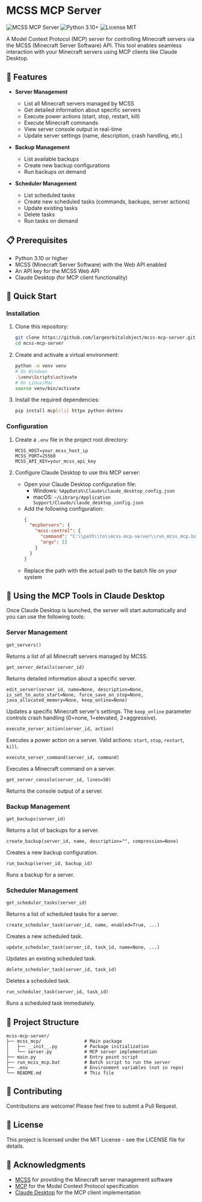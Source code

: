 # MCSS MCP Server

![MCSS MCP Server](https://img.shields.io/badge/MCSS-MCP%20Server-brightgreen)
![Python 3.10+](https://img.shields.io/badge/Python-3.10%2B-blue)
![License MIT](https://img.shields.io/badge/License-MIT-yellow)

A Model Context Protocol (MCP) server for controlling Minecraft servers via the MCSS (Minecraft Server Software) API. This tool enables seamless interaction with your Minecraft servers using MCP clients like Claude Desktop.

## 🌟 Features

- **Server Management**
  - List all Minecraft servers managed by MCSS
  - Get detailed information about specific servers
  - Execute power actions (start, stop, restart, kill)
  - Execute Minecraft commands
  - View server console output in real-time
  - Update server settings (name, description, crash handling, etc.)

- **Backup Management**
  - List available backups
  - Create new backup configurations
  - Run backups on demand

- **Scheduler Management**
  - List scheduled tasks
  - Create new scheduled tasks (commands, backups, server actions)
  - Update existing tasks
  - Delete tasks
  - Run tasks on demand

## 📋 Prerequisites

- Python 3.10 or higher
- MCSS (Minecraft Server Software) with the Web API enabled
- An API key for the MCSS Web API
- Claude Desktop (for MCP client functionality)

## 🚀 Quick Start

### Installation

1. Clone this repository:
   ```bash
   git clone https://github.com/largeorbitalobject/mcss-mcp-server.git
   cd mcss-mcp-server
   ```

2. Create and activate a virtual environment:
   ```bash
   python -m venv venv
   # On Windows
   .\venv\Scripts\activate
   # On Linux/Mac
   source venv/bin/activate
   ```

3. Install the required dependencies:
   ```bash
   pip install mcp[cli] httpx python-dotenv
   ```

### Configuration

1. Create a `.env` file in the project root directory:
   ```
   MCSS_HOST=your_mcss_host_ip
   MCSS_PORT=25560
   MCSS_API_KEY=your_mcss_api_key
   ```

2. Configure Claude Desktop to use this MCP server:
   - Open your Claude Desktop configuration file:
     - Windows: `%AppData%\Claude\claude_desktop_config.json`
     - macOS: `~/Library/Application Support/Claude/claude_desktop_config.json`
   - Add the following configuration:
     ```json
     {
       "mcpServers": {
         "mcss-control": {
           "command": "C:\\path\\to\\mcss-mcp-server\\run_mcss_mcp.bat",
           "args": []
         }
       }
     }
     ```
   - Replace the path with the actual path to the batch file on your system

## 🔧 Using the MCP Tools in Claude Desktop

Once Claude Desktop is launched, the server will start automatically and you can use the following tools:

### Server Management

```
get_servers()
```
Returns a list of all Minecraft servers managed by MCSS.

```
get_server_details(server_id)
```
Returns detailed information about a specific server.

```
edit_server(server_id, name=None, description=None, is_set_to_auto_start=None, force_save_on_stop=None, java_allocated_memory=None, keep_online=None)
```
Updates a specific Minecraft server's settings. The `keep_online` parameter controls crash handling (0=none, 1=elevated, 2=aggressive).

```
execute_server_action(server_id, action)
```
Executes a power action on a server. Valid actions: `start`, `stop`, `restart`, `kill`.

```
execute_server_command(server_id, command)
```
Executes a Minecraft command on a server.

```
get_server_console(server_id, lines=50)
```
Returns the console output of a server.

### Backup Management

```
get_backups(server_id)
```
Returns a list of backups for a server.

```
create_backup(server_id, name, description="", compression=None)
```
Creates a new backup configuration.

```
run_backup(server_id, backup_id)
```
Runs a backup for a server.

### Scheduler Management

```
get_scheduler_tasks(server_id)
```
Returns a list of scheduled tasks for a server.

```
create_scheduler_task(server_id, name, enabled=True, ...)
```
Creates a new scheduled task.

```
update_scheduler_task(server_id, task_id, name=None, ...)
```
Updates an existing scheduled task.

```
delete_scheduler_task(server_id, task_id)
```
Deletes a scheduled task.

```
run_scheduler_task(server_id, task_id)
```
Runs a scheduled task immediately.

## 📁 Project Structure

```
mcss-mcp-server/
├── mcss_mcp/                # Main package
│   ├── __init__.py          # Package initialization
│   └── server.py            # MCP server implementation
├── main.py                  # Entry point script
├── run_mcss_mcp.bat         # Batch script to run the server
├── .env                     # Environment variables (not in repo)
└── README.md                # This file
```

## 🤝 Contributing

Contributions are welcome! Please feel free to submit a Pull Request.

## 📄 License

This project is licensed under the MIT License - see the LICENSE file for details.

## 🙏 Acknowledgments

- [MCSS](https://mcserversoft.com/) for providing the Minecraft server management software
- [MCP](https://modelcontextprotocol.io/introduction) for the Model Context Protocol specification
- [Claude Desktop](https://claude.ai/download) for the MCP client implementation
